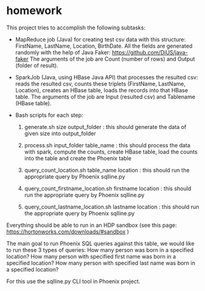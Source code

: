 # homework

This project tries to accomplish the following subtasks:

- MapReduce job (Java) for creating test csv data with this structure: FirstName, LastName, Location, BirthDate.
    All the fields are generated randomly with the help of Java Faker: https://github.com/DiUS/java-faker
    The arguments of the job are Count (number of rows) and Output (folder of result).

- SparkJob (Java, using HBase Java API) that processes the resulted csv:
    reads the resulted csv,
    counts these triplets (FirstName, LastName, Location),
    creates an HBase table,
    loads the records into that HBase table.
    The arguments of the job are Input (resulted csv) and Tablename (HBase table).

- Bash scripts for each step:
    1. generate.sh size output_folder : this should generate the data of given size into output_folder

    2. process.sh input_folder table_name :
         this should process the data with spark,
         compute the counts,
         create HBase table,
         load the counts into the table and create the Phoenix table

    3. query_count_location.sh table_name location : this should run the appropriate query by Phoenix sqlline.py

    4. query_count_firstname_location.sh firstname location : this should run the appropriate query by Phoenix sqlline.py

    5. query_count_lastname_location.sh lastname location : this should run the appropriate query by Phoenix sqlline.py
    
Everything should be able to run in an HDP sandbox (see this page: https://hortonworks.com/downloads/#sandbox )

The main goal to run Phoenix SQL queries against this table, we would like to run these 3 types of queries: 
 How many person was born in a specified location?
 How many person with specified first name was born in a specified location? 
 How many person with specified last name was born in a specified location?  

For this use the sqlline.py CLI tool in Phoenix project.

 